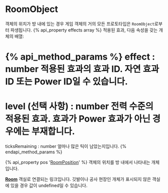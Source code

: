 # RoomObject
객체의 위치가 방 내에 있는 경우
게임 객체의 거의 모든 프로토타입은 `RoomObject`로부터 파생됩니다.
{% api_property effects array %}
적용된 효과, 다음 속성을 갖는 개체의 배열:

{% api_method_params %}
effect : number
적용된 효과의 효과 ID. 자연 효과 ID 또는 Power ID일 수 있습니다.
===
level (선택 사항) : number
전력 수준의 적용된 효과. 효과가 Power 효과가 아닌 경우에는 부재합니다.
===
ticksRemaining : number
얼마나 많은 틱이 남았는지입니다.
{% endapi_method_params %}

{% api_property pos '<a href="#RoomPosition">RoomPosition</a>' %}
객체의 위치를 방 내에서 나타내는 개체입니다.

<a id="Room" href="#Room"><strong>Room</strong></a> 객실로 연결되는 링크입니다. 깃발이나 공사 현장인 개체가 표시되지 않은 객실에 있을 경우 값이 undefined일 수 있습니다.